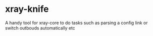 # xray-knife
A handy tool for xray-core to do tasks such as parsing a config link or switch outbouds automatically etc
